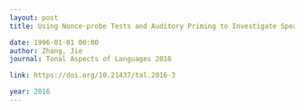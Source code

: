 ```yaml
---
layout: post
title: Using Nonce-probe Tests and Auditory Priming to Investigate Speakers' Phonological Knowledge of Tone Sandhi

date: 1996-01-01 00:00
author: Zhang, Jie
journal: Tonal Aspects of Languages 2016

link: https://doi.org/10.21437/tal.2016-3

year: 2016
---
```



